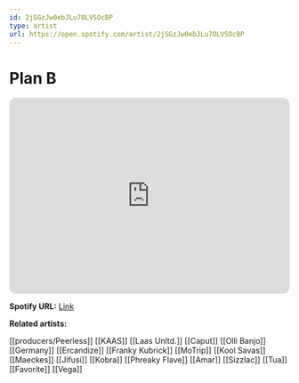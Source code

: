 ```yaml
---
id: 2jSGzJw0ebJLu7OLVSOcBP
type: artist
url: https://open.spotify.com/artist/2jSGzJw0ebJLu7OLVSOcBP
---
```

# Plan B

<iframe style="border-radius:12px" src="https://open.spotify.com/embed/artist/2jSGzJw0ebJLu7OLVSOcBP" width="100%" height="352" frameBorder="0" allowfullscreen="" allow="autoplay; clipboard-write; encrypted-media; fullscreen; picture-in-picture" loading="lazy"></iframe>

**Spotify URL:** [Link](https://open.spotify.com/artist/2jSGzJw0ebJLu7OLVSOcBP)

**Related artists:**

[[producers/Peerless]]
[[KAAS]]
[[Laas Unltd.]]
[[Caput]]
[[Olli Banjo]]
[[Germany]]
[[Ercandize]]
[[Franky Kubrick]]
[[MoTrip]]
[[Kool Savas]]
[[Maeckes]]
[[Jifusi]]
[[Kobra]]
[[Phreaky Flave]]
[[Amar]]
[[Sizzlac]]
[[Tua]]
[[Favorite]]
[[Vega]]
